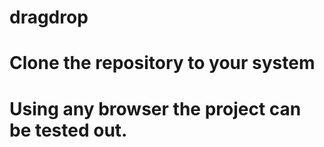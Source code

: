 # dragdrop
# Clone the repository to your system
# Using any browser the project can be tested out. 
